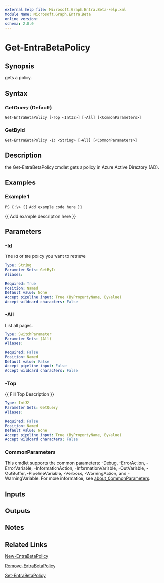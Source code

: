 ```yaml
---
external help file: Microsoft.Graph.Entra.Beta-Help.xml
Module Name: Microsoft.Graph.Entra.Beta
online version:
schema: 2.0.0
---
```


# Get-EntraBetaPolicy

## Synopsis
gets a policy.

## Syntax

### GetQuery (Default)
```
Get-EntraBetaPolicy [-Top <Int32>] [-All] [<CommonParameters>]
```

### GetById
```
Get-EntraBetaPolicy -Id <String> [-All] [<CommonParameters>]
```

## Description
the Get-EntraBetaPolicy cmdlet gets a policy in Azure Active Directory (AD).

## Examples

### Example 1
```
PS C:\> {{ Add example code here }}
```

{{ Add example description here }}

## Parameters



### -Id
The Id of the policy you want to retrieve

```yaml
Type: String
Parameter Sets: GetById
Aliases:

Required: True
Position: Named
Default value: None
Accept pipeline input: True (ByPropertyName, ByValue)
Accept wildcard characters: False
```

### -All
List all pages.

```yaml
Type: SwitchParameter
Parameter Sets: (All)
Aliases:

Required: False
Position: Named
Default value: False
Accept pipeline input: False
Accept wildcard characters: False
```

### -Top
{{ Fill Top Description }}

```yaml
Type: Int32
Parameter Sets: GetQuery
Aliases:

Required: False
Position: Named
Default value: None
Accept pipeline input: True (ByPropertyName, ByValue)
Accept wildcard characters: False
```

### CommonParameters
This cmdlet supports the common parameters: -Debug, -ErrorAction, -ErrorVariable, -InformationAction, -InformationVariable, -OutVariable, -OutBuffer, -PipelineVariable, -Verbose, -WarningAction, and -WarningVariable. For more information, see [about_CommonParameters](https://go.microsoft.com/fwlink/?LinkID=113216).

## Inputs

## Outputs

## Notes

## Related Links

[New-EntraBetaPolicy]()

[Remove-EntraBetaPolicy]()

[Set-EntraBetaPolicy]()